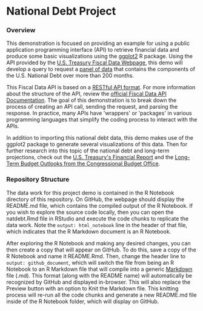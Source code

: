 # National Debt Project

### Overview

This demonstration is focused on providing an example for using a public application programming interface (API) to retrieve financial data and produce some basic visualizations using the [ggplot2](https://ggplot2.tidyverse.org/) R package. Using the API provided by the [U.S. Treasury Fiscal Data Webpage](https://fiscaldata.treasury.gov), this demo will develop a query to request a [panel of data](https://search.brave.com/search?q=panel+data) that contains the components of the U.S. National Debt over more than 200 months.

This Fiscal Data API is based on a [RESTful API format](https://search.brave.com/search?q=RESTful+API). For more information about the structure of the API, review the [official Fiscal Data API Documentation](https://fiscaldata.treasury.gov/api-documentation/). The goal of this demonstration is to break down the process of creating an API call, sending the request, and parsing the response. In practice, many APIs have 'wrappers' or 'packages' in various programming languages that simplify the coding process to interact with the APIs.

In addition to importing this national debt data, this demo makes use of the ggplot2 package to generate several visualizations of this data. Then for further research into this topic of the national debt and long-term projections, check out the [U.S. Treasury's Financial Report](https://www.fiscal.treasury.gov/reports-statements/financial-report/current-report.html) and the [Long-Term Budget Outlooks from the Congressional Budget Office](https://www.cbo.gov/taxonomy/term/31/recurring-reports).

### Repository Structure

The data work for this project demo is contained in the R Notebook directory of this repository. On GitHub, the webpage should display the README.md file, which contains the compiled output of the R Notebook. If you wish to explore the source code locally, then you can open the natdebt.Rmd file in RStudio and execute the code chunks to replicate the data work. Note the `output: html_notebook` line in the header of that file, which indicates that the R Markdown document is an R Notebook. 

After exploring the R Notebook and making any desired changes, you can then create a copy that will appear on GitHub. To do this, save a copy of the R Notebook and name it README.Rmd. Then, change the header line to `output: github_document`, which will switch the file from being an R Notebook to an R Markdown file that will compile into a generic [Markdown](https://www.markdownguide.org/) file (.md). This format (along with the README name) will automatically be recognized by GitHub and displayed in-browser. This will also replace the Preview button with an option to Knit the Markdown file. This knitting process will re-run all the code chunks and generate a new README.md file inside of the R Notebook folder, which will display on GitHub.